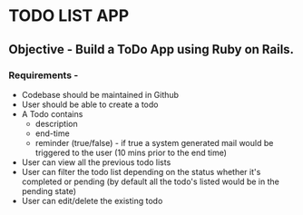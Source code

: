 # TODO LIST APP

## Objective - Build a ToDo App using Ruby on Rails.

 ### Requirements -
 - Codebase should be maintained in Github
 - User should be able to create a todo
 - A Todo contains
    - description
    - end-time
    - reminder (true/false) - if true a system generated mail would be triggered to the user (10 mins prior to the end time)
 - User can view all the previous todo lists
 - User can filter the todo list depending on the status whether it's completed or pending (by default all the todo's listed would be in the pending state)
 - User can edit/delete the existing todo

